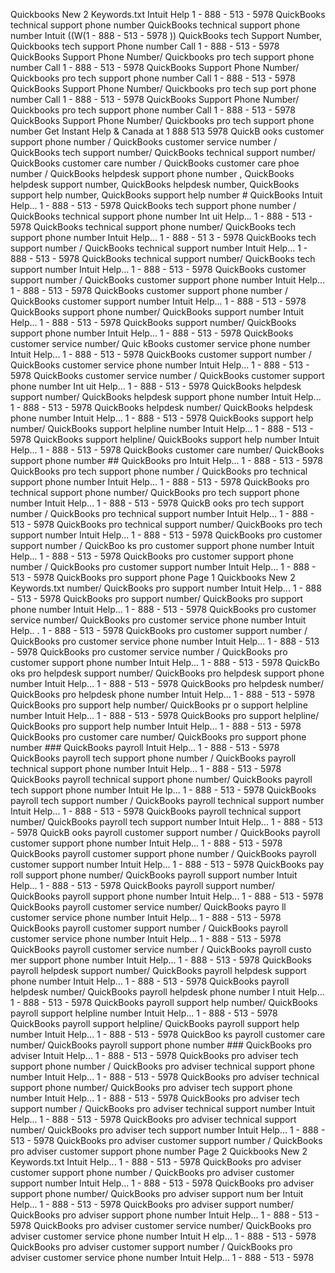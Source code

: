Quickbooks New 2 Keywords.txt Intuit Help 1 - 888 - 513 - 5978 QuickBooks technical support phone number QuickBooks technical support phone number Intuit ((W(1 - 888 - 513 - 5978 )) QuickBooks tech Support Number, Quickbooks tech support Phone number Call 1 - 888 - 513 - 5978 QuickBooks Support Phone Number/ Quickbooks pro tech support phone number Call 1 - 888 - 513 - 5978 QuickBooks Support Phone Number/ Quickbooks pro tech support phone number Call 1 - 888 - 513 - 5978 QuickBooks Support Phone Number/ Quickbooks pro tech sup port phone number Call 1 - 888 - 513 - 5978 QuickBooks Support Phone Number/ Quickbooks pro tech support phone number Call 1 - 888 - 513 - 5978 QuickBooks Support Phone Number/ Quickbooks pro tech support phone number Get Instant Help & Canada at 1 888 513 5978 QuickB ooks customer support phone number / QuickBooks customer service number / QuickBooks tech support number/ QuickBooks technical support number/ QuickBooks customer care number / QuickBooks customer care phoe number / QuickBooks helpdesk support phone number , QuickBooks helpdesk support number, QuickBooks helpdesk number, QuickBooks support help number, QuickBooks support help number # QuickBooks Intuit Help... 1 - 888 - 513 - 5978 QuickBooks tech support phone number / QuickBooks technical support phone number Int uit Help... 1 - 888 - 513 - 5978 QuickBooks technical support phone number/ QuickBooks tech support phone number Intuit Help... 1 - 888 - 51 3 - 5978 QuickBooks tech support number / QuickBooks technical support number Intuit Help... 1 - 888 - 513 - 5978 QuickBooks technical support number/ QuickBooks tech support number Intuit Help... 1 - 888 - 513 - 5978 QuickBooks customer support number / QuickBooks customer support phone number Intuit Help... 1 - 888 - 513 - 5978 QuickBooks customer support phone number / QuickBooks customer support number Intuit Help... 1 - 888 - 513 - 5978 QuickBooks support phone number/ QuickBooks support number Intuit Help... 1 - 888 - 513 - 5978 QuickBooks support number/ QuickBooks support phone number Intuit Help... 1 - 888 - 513 - 5978 QuickBooks customer service number/ Quic kBooks customer service phone number Intuit Help... 1 - 888 - 513 - 5978 QuickBooks customer support number / QuickBooks customer service phone number Intuit Help... 1 - 888 - 513 - 5978 QuickBooks customer service number / QuickBooks customer support phone number Int uit Help... 1 - 888 - 513 - 5978 QuickBooks helpdesk support number/ QuickBooks helpdesk support phone number Intuit Help... 1 - 888 - 513 - 5978 QuickBooks helpdesk number/ QuickBooks helpdesk phone number Intuit Help... 1 - 888 - 513 - 5978 QuickBooks support help number/ QuickBooks support helpline number Intuit Help... 1 - 888 - 513 - 5978 QuickBooks support helpline/ QuickBooks support help number Intuit Help... 1 - 888 - 513 - 5978 QuickBooks customer care number/ QuickBooks support phone number ## QuickBooks pro Intuit Help... 1 - 888 - 513 - 5978 QuickBooks pro tech support phone number / QuickBooks pro technical support phone number Intuit Help... 1 - 888 - 513 - 5978 QuickBooks pro technical support phone number/ QuickBooks pro tech support phone number Intuit Help... 1 - 888 - 513 - 5978 QuickB ooks pro tech support number / QuickBooks pro technical support number Intuit Help... 1 - 888 - 513 - 5978 QuickBooks pro technical support number/ QuickBooks pro tech support number Intuit Help... 1 - 888 - 513 - 5978 QuickBooks pro customer support number / QuickBoo ks pro customer support phone number Intuit Help... 1 - 888 - 513 - 5978 QuickBooks pro customer support phone number / QuickBooks pro customer support number Intuit Help... 1 - 888 - 513 - 5978 QuickBooks pro support phone Page 1 Quickbooks New 2 Keywords.txt number/ QuickBooks pro support number Intuit Help... 1 - 888 - 513 - 5978 QuickBooks pro support number/ QuickBooks pro support phone number Intuit Help... 1 - 888 - 513 - 5978 QuickBooks pro customer service number/ QuickBooks pro customer service phone number Intuit Help.. . 1 - 888 - 513 - 5978 QuickBooks pro customer support number / QuickBooks pro customer service phone number Intuit Help... 1 - 888 - 513 - 5978 QuickBooks pro customer service number / QuickBooks pro customer support phone number Intuit Help... 1 - 888 - 513 - 5978 QuickBo oks pro helpdesk support number/ QuickBooks pro helpdesk support phone number Intuit Help... 1 - 888 - 513 - 5978 QuickBooks pro helpdesk number/ QuickBooks pro helpdesk phone number Intuit Help... 1 - 888 - 513 - 5978 QuickBooks pro support help number/ QuickBooks pr o support helpline number Intuit Help... 1 - 888 - 513 - 5978 QuickBooks pro support helpline/ QuickBooks pro support help number Intuit Help... 1 - 888 - 513 - 5978 QuickBooks pro customer care number/ QuickBooks pro support phone number ### QuickBooks payroll Intuit Help... 1 - 888 - 513 - 5978 QuickBooks payroll tech support phone number / QuickBooks payroll technical support phone number Intuit Help... 1 - 888 - 513 - 5978 QuickBooks payroll technical support phone number/ QuickBooks payroll tech support phone number Intuit He lp... 1 - 888 - 513 - 5978 QuickBooks payroll tech support number / QuickBooks payroll technical support number Intuit Help... 1 - 888 - 513 - 5978 QuickBooks payroll technical support number/ QuickBooks payroll tech support number Intuit Help... 1 - 888 - 513 - 5978 QuickB ooks payroll customer support number / QuickBooks payroll customer support phone number Intuit Help... 1 - 888 - 513 - 5978 QuickBooks payroll customer support phone number / QuickBooks payroll customer support number Intuit Help... 1 - 888 - 513 - 5978 QuickBooks pay roll support phone number/ QuickBooks payroll support number Intuit Help... 1 - 888 - 513 - 5978 QuickBooks payroll support number/ QuickBooks payroll support phone number Intuit Help... 1 - 888 - 513 - 5978 QuickBooks payroll customer service number/ QuickBooks payro ll customer service phone number Intuit Help... 1 - 888 - 513 - 5978 QuickBooks payroll customer support number / QuickBooks payroll customer service phone number Intuit Help... 1 - 888 - 513 - 5978 QuickBooks payroll customer service number / QuickBooks payroll custo mer support phone number Intuit Help... 1 - 888 - 513 - 5978 QuickBooks payroll helpdesk support number/ QuickBooks payroll helpdesk support phone number Intuit Help... 1 - 888 - 513 - 5978 QuickBooks payroll helpdesk number/ QuickBooks payroll helpdesk phone number I ntuit Help... 1 - 888 - 513 - 5978 QuickBooks payroll support help number/ QuickBooks payroll support helpline number Intuit Help... 1 - 888 - 513 - 5978 QuickBooks payroll support helpline/ QuickBooks payroll support help number Intuit Help... 1 - 888 - 513 - 5978 QuickBoo ks payroll customer care number/ QuickBooks payroll support phone number ### QuickBooks pro adviser Intuit Help... 1 - 888 - 513 - 5978 QuickBooks pro adviser tech support phone number / QuickBooks pro adviser technical support phone number Intuit Help... 1 - 888 - 513 - 5978 QuickBooks pro adviser technical support phone number/ QuickBooks pro adviser tech support phone number Intuit Help... 1 - 888 - 513 - 5978 QuickBooks pro adviser tech support number / QuickBooks pro adviser technical support number Intuit Help... 1 - 888 - 513 - 5978 QuickBooks pro adviser technical support number/ QuickBooks pro adviser tech support number Intuit Help... 1 - 888 - 513 - 5978 QuickBooks pro adviser customer support number / QuickBooks pro adviser customer support phone number Page 2 Quickbooks New 2 Keywords.txt Intuit Help... 1 - 888 - 513 - 5978 QuickBooks pro adviser customer support phone number / QuickBooks pro adviser customer support number Intuit Help... 1 - 888 - 513 - 5978 QuickBooks pro adviser support phone number/ QuickBooks pro adviser support num ber Intuit Help... 1 - 888 - 513 - 5978 QuickBooks pro adviser support number/ QuickBooks pro adviser support phone number Intuit Help... 1 - 888 - 513 - 5978 QuickBooks pro adviser customer service number/ QuickBooks pro adviser customer service phone number Intuit H elp... 1 - 888 - 513 - 5978 QuickBooks pro adviser customer support number / QuickBooks pro adviser customer service phone number Intuit Help... 1 - 888 - 513 - 5978